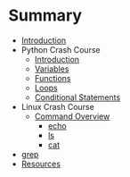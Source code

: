 # Summary

* [Introduction](README.md)
* Python Crash Course
   * [Introduction](python-intro.md)
   * [Variables](python-variables.md)
   * [Functions](python-functions.md)
   * [Loops](python-loops.md)
   * [Conditional Statements](python-conditional.md)
* Linux Crash Course
   * [Command Overview](linux-commands.md)
       * [echo](linux-echo.md)
       * [ls](linux-ls.md)
       * [cat](linux-cat.md)
* [grep](linux-grep.md)
* [Resources](resources.md)

